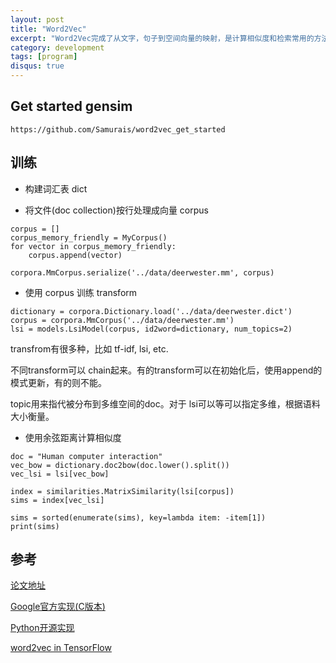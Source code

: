 ```yaml
---
layout: post
title: "Word2Vec"
excerpt: "Word2Vec完成了从文字，句子到空间向量的映射，是计算相似度和检索常用的方法。在使用机器学习技术训练文本以前，常用来做Word Embedding。"
category: development
tags: [program]
disqus: true
---
```


## Get started gensim
```
https://github.com/Samurais/word2vec_get_started
```

## 训练

* 构建词汇表
dict

* 将文件(doc collection)按行处理成向量
corpus

```
corpus = []
corpus_memory_friendly = MyCorpus()
for vector in corpus_memory_friendly:
    corpus.append(vector)

corpora.MmCorpus.serialize('../data/deerwester.mm', corpus)
```

* 使用 corpus 训练 transform

```
dictionary = corpora.Dictionary.load('../data/deerwester.dict')
corpus = corpora.MmCorpus('../data/deerwester.mm')
lsi = models.LsiModel(corpus, id2word=dictionary, num_topics=2)
```

transfrom有很多种，比如 tf-idf, lsi, etc.

不同transform可以 chain起来。有的transform可以在初始化后，使用append的模式更新，有的则不能。

topic用来指代被分布到多维空间的doc。对于 lsi可以等可以指定多维，根据语料大小衡量。

* 使用余弦距离计算相似度

```
doc = "Human computer interaction"
vec_bow = dictionary.doc2bow(doc.lower().split())
vec_lsi = lsi[vec_bow]

index = similarities.MatrixSimilarity(lsi[corpus])
sims = index[vec_lsi]

sims = sorted(enumerate(sims), key=lambda item: -item[1])
print(sims)
```

## 参考

[论文地址](http://papers.nips.cc/paper/5021-distributed-representations-of-words-and-phrases-and-their-compositionality.pdf)

[Google官方实现(C版本)](https://code.google.com/archive/p/word2vec/source/default/source)

[Python开源实现](https://radimrehurek.com/gensim/tutorial.html)

[word2vec in TensorFlow](https://www.tensorflow.org/tutorials/word2vec)